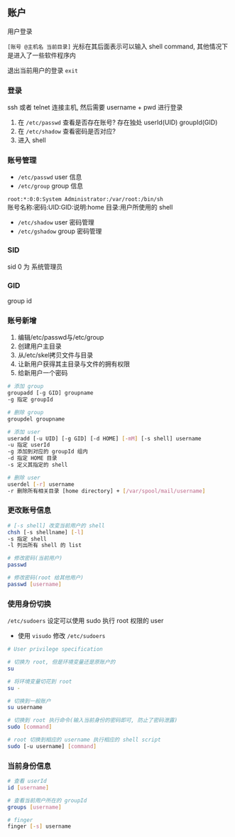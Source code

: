 ## 账户


用户登录

`[账号 @主机名 当前目录]`
光标在其后面表示可以输入 shell command, 其他情况下是进入了一些软件程序内

退出当前用户的登录 `exit`

### 登录

ssh 或者 telnet 连接主机, 然后需要 username + pwd 进行登录

1. 在 `/etc/passwd` 查看是否存在账号? 存在独处 userId(UID) groupId(GID)
2. 在 `/etc/shadow` 查看密码是否对应?
3. 进入 shell

### 账号管理

- `/etc/passwd` user 信息
- `/etc/group` group 信息

`root:*:0:0:System Administrator:/var/root:/bin/sh`  
账号名称:密码:UID:GID:说明:home 目录:用户所使用的 shell

- `/etc/shadow` user 密码管理
- `/etc/gshadow` group 密码管理

### SID

sid 0 为 系统管理员

### GID

group id

### 账号新增

1. 编辑/etc/passwd与/etc/group
2. 创建用户主目录
3. 从/etc/skel拷贝文件与目录
4. 让新用户获得其主目录与文件的拥有权限
5. 给新用户一个密码

```bash
# 添加 group
groupadd [-g GID] groupname
-g 指定 groupId

# 删除 group
groupdel groupname

# 添加 user
useradd [-u UID] [-g GID] [-d HOME] [-mM] [-s shell] username
-u 指定 userId
-g 添加到对应的 groupId 组内
-d 指定 HOME 目录
-s 定义其指定的 shell

# 删除 user
userdel [-r] username
-r 删除所有相关目录 [home directory] + [/var/spool/mail/username]
```

### 更改账号信息

```bash
# [-s shell] 改变当前用户的 shell
chsh [-s shellname] [-l]
-s 指定 shell
-l 列出所有 shell 的 list

# 修改密码(当前用户)
passwd

# 修改密码(root 给其他用户)
passwd [username]
```

### 使用身份切换

`/etc/sudoers` 设定可以使用 sudo 执行 root 权限的 user

- 使用 `visudo` 修改 `/etc/sudoers`

```bash
# User privilege specification

```

```bash
# 切换为 root, 但是环境变量还是原账户的
su

# 将环境变量切花到 root
su -

# 切换到一般账户
su username

# 切换到 root 执行命令(输入当前身份的密码即可, 防止了密码泄露)
sudo [command]

# root 切换到相应的 username 执行相应的 shell script
sudo [-u username] [command]
```

### 当前身份信息

```bash
# 查看 userId
id [username]

# 查看当前用户所在的 groupId
groups [username]

# finger
finger [-s] username
```
